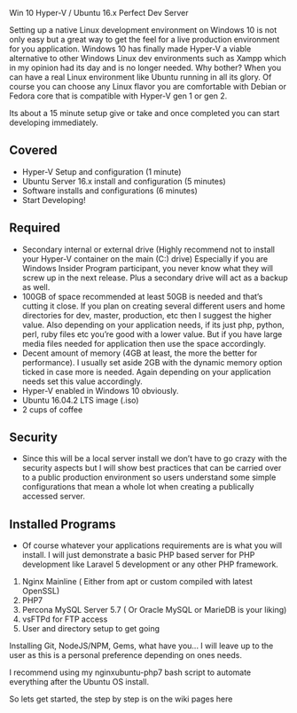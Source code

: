 Win 10 Hyper-V / Ubuntu 16.x Perfect Dev Server

Setting up a native Linux development environment on Windows 10 is not only easy but a great way to get the feel for a live production environment for you application. Windows 10 has finally made Hyper-V a viable alternative to other Windows Linux dev environments such as Xampp which in my opinion had its day and is no longer needed. Why bother? When you can have a real Linux environment like Ubuntu running in all its glory. Of course you can choose any Linux flavor you are comfortable with Debian or Fedora core that is compatible with Hyper-V gen 1 or gen 2.

Its about a 15 minute setup give or take and once completed you can start developing immediately.

## Covered

- Hyper-V Setup and configuration (1 minute)
- Ubuntu Server 16.x install and configuration (5 minutes)
- Software installs and configurations (6 minutes)
- Start Developing!

## Required

- Secondary internal or external drive (Highly recommend not to install your Hyper-V container on the main (C:) drive) Especially if you are Windows Insider Program participant, you never know what they will screw up in the next release. Plus a secondary drive will act as a backup as well.
- 100GB of space recommended at least 50GB is needed and that’s cutting it close. If you plan on creating several different users and home directories for dev, master, production, etc then I suggest the higher value. Also depending on your application needs, if its just php, python, perl, ruby files etc you’re good with a lower value. But if you have large media files needed for application then use the space accordingly.
- Decent amount of memory (4GB at least, the more the better for performance). I usually set aside 2GB with the dynamic memory option ticked in case more is needed. Again depending on your application needs set this value accordingly.
- Hyper-V enabled in Windows 10 obviously.
- Ubuntu 16.04.2 LTS image (.iso)
- 2 cups of coffee

## Security

- Since this will be a local server install we don’t have to go crazy with the security aspects but I will show best practices that can be carried over to a public production environment so users understand some simple configurations that mean a whole lot when creating a publically accessed server.

## Installed Programs

- Of course whatever your applications requirements are is what you will install. I will just demonstrate a basic PHP based server for PHP development like Laravel 5 development or any other PHP framework.

1. Nginx Mainline ( Either from apt or custom compiled with latest OpenSSL)
2. PHP7
3. Percona MySQL Server 5.7 ( Or Oracle MySQL or MarieDB is your liking)
4. vsFTPd for FTP access
5. User and directory setup to get going

Installing Git, NodeJS/NPM, Gems, what have you... I will leave up to the user as this is a personal preference depending on ones needs.

I recommend using my nginxubuntu-php7 bash script to automate everything after the Ubuntu OS install.

So lets get started, the step by step is on the wiki pages here




